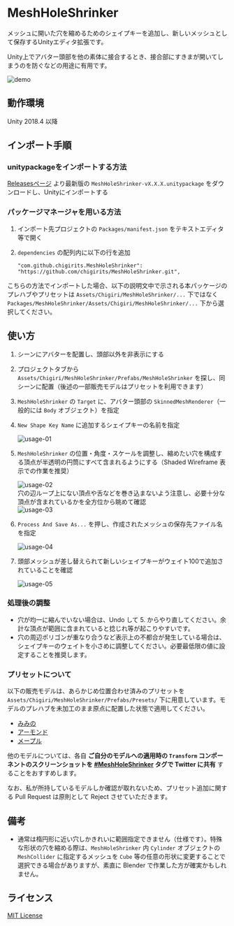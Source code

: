 # MeshHoleShrinker

メッシュに開いた穴を縮めるためのシェイプキーを追加し、新しいメッシュとして保存するUnityエディタ拡張です。

Unity上でアバター頭部を他の素体に接合するとき、接合部にすきまが開いてしまうのを防ぐなどの用途に有用です。

![demo](https://repository-images.githubusercontent.com/295406109/a2eb0680-f6d5-11ea-9672-da464eeef28f)

## 動作環境

Unity 2018.4 以降

## インポート手順

### unitypackageをインポートする方法

[Releasesページ](https://github.com/chigirits/MeshHoleShrinker/releases) より最新版の `MeshHoleShrinker-vX.X.X.unitypackage` をダウンロードし、Unityにインポートする

### パッケージマネージャを用いる方法

1. インポート先プロジェクトの `Packages/manifest.json` をテキストエディタ等で開く
2. `dependencies` の配列内に以下の行を追加
   
   ```
   "com.github.chigirits.MeshHoleShrinker": "https://github.com/chigirits/MeshHoleShrinker.git",
   ```

こちらの方法でインポートした場合、以下の説明文中で示される本パッケージのプレハブやプリセットは `Assets/Chigiri/MeshHoleShrinker/...` 下ではなく `Packages/MeshHoleShrinker/Assets/Chigiri/MeshHoleShrinker/...` 下から選択してください。

## 使い方

1. シーンにアバターを配置し、頭部以外を非表示にする
2. プロジェクトタブから `Assets/Chigiri/MeshHoleShrinker/Prefabs/MeshHoleShrinker` を探し、同シーンに配置（後述の一部販売モデルはプリセットを利用できます）
3. `MeshHoleShrinker` の `Target` に、アバター頭部の `SkinnedMeshRenderer`（一般的には `Body` オブジェクト）を指定
4. `New Shape Key Name` に追加するシェイプキーの名前を指定
   
   ![usage-01](https://user-images.githubusercontent.com/61717977/93084783-88ae2a00-f6cf-11ea-8c92-a8433986f283.png)
5. `MeshHoleShrinker` の位置・角度・スケールを調整し、縮めたい穴を構成する頂点が半透明の円筒にすべて含まれるようにする（Shaded Wireframe 表示での作業を推奨）
   
   ![usage-02](https://user-images.githubusercontent.com/61717977/93084788-89df5700-f6cf-11ea-8d8b-5166c0bbc20a.png)<br>
   穴の辺ループ上にない頂点や舌などを巻き込まないよう注意し、必要十分な頂点が含まれているかを全方位から眺めて確認<br>
   ![usage-03](https://user-images.githubusercontent.com/61717977/93084790-8a77ed80-f6cf-11ea-9f0a-491ec3954c05.png)
6. `Process And Save As...` を押し、作成されたメッシュの保存先ファイル名を指定
   
   ![usage-04](https://user-images.githubusercontent.com/61717977/93084794-8ba91a80-f6cf-11ea-8aa9-a4c7144152a4.png)
7. 頭部メッシュが差し替えられて新しいシェイプキーがウェイト100で追加されていることを確認
   
   ![usage-05](https://user-images.githubusercontent.com/61717977/93084798-8c41b100-f6cf-11ea-88b7-012b4444ccda.png)

### 処理後の調整

- 穴が均一に縮んでいない場合は、Undo して 5. からやり直してください。余計な頂点が範囲に含まれていると捻じれ等が起こりやすいです。
- 穴の周辺ポリゴンが重なり合うなど表示上の不都合が発生している場合は、シェイプキーのウェイトを小さめに調整してください。必要最低限の値に設定することを推奨します。

### プリセットについて

以下の販売モデルは、あらかじめ位置合わせ済みのプリセットを `Assets/Chigiri/MeshHoleShrinker/Prefabs/Presets/` 下に用意しています。モデルのプレハブを未加工のまま原点に配置した状態で適用してください。

- [みみの](https://booth.pm/ja/items/1336133)
- [アーモンド](https://booth.pm/ja/items/2012982)
- [メープル](https://booth.pm/ja/items/1948102)

他のモデルについては、各自 **ご自分のモデルへの適用時の `Transform` コンポーネントのスクリーンショットを [#MeshHoleShrinker](https://twitter.com/search?q=%23MeshHoleShrinker&src=typed_query) タグで Twitter に共有** することをおすすめします。

なお、私が所持しているモデルしか確認が取れないため、プリセット追加に関する Pull Request は原則として Reject させていただきます。

## 備考

- 通常は楕円形に近い穴しかきれいに範囲指定できません（仕様です）。特殊な形状の穴を縮める際は、`MeshHoleShrinker` 内 `Cylinder` オブジェクトの `MeshCollider` に指定するメッシュを `Cube` 等の任意の形状に変更することで選択できる場合がありますが、素直に Blender で作業した方が確実かもしれません。

## ライセンス

[MIT License](./LICENSE)
